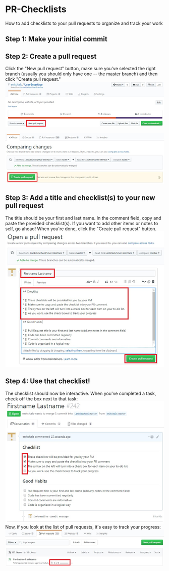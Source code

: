 # PR-Checklists
How to add checklists to your pull requests to organize and track your work

## Step 1: Make your initial commit

## Step 2: Create a pull request
Click the "New pull request" button, make sure you've selected the right branch (usually you should only have one -- the master branch) and then click "Create pull request."
![create pull request](/newPR.jpg)<br/><br/>
![new pull request](/newPR2.jpg)

## Step 3: Add a title and checklist(s) to your new pull request
The title should be your first and last name. In the comment field, copy and paste the provided checklist(s). If you want to add other items or notes to self, go ahead! When you're done, click the "Create pull request" button.
![open a pull request](/openPR.jpg)


## Step 4: Use that checklist!
The checklist should now be interactive. When you've completed a task, check off the box next to that task:
![checklist](/checkboxes.jpg)
Now, if you look at the list of pull requests, it's easy to track your progress:
![progress](/interactive.jpg)